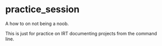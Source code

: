 # practice_session
A how to on not being a noob.

This is just for practice on IRT documenting projects from the command line.
